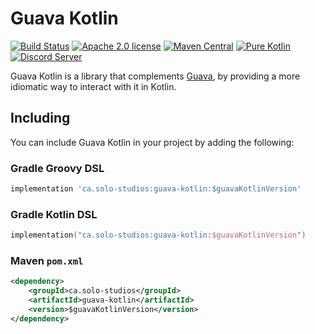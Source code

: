 # Guava Kotlin

[![Build Status](https://img.shields.io/jenkins/build?jobUrl=https%3A%2F%2Fci.solo-studios.ca%2Fjob%2Fsolo-studios%2Fjob%2Fguava-kotlin%2Fjob%2Fmaster%2F&style=for-the-badge)](https://ci.solo-studios.ca/job/solo-studios/job/guava-kotlin/job/master/)
[![Apache 2.0 license](https://img.shields.io/badge/License-Apache%202.0-crimson.svg?style=for-the-badge)](LICENSE)
[![Maven Central](https://img.shields.io/maven-central/v/ca.solo-studios/guava-kotlin.svg?style=for-the-badge&label=Maven%20Central)](https://search.maven.org/search?q=g:ca.solo-studios%20a:guava-kotlin)
[![Pure Kotlin](https://img.shields.io/badge/100%25-kotlin-blue.svg?style=for-the-badge)](https://kotlinlang.org/)
[![Discord Server](https://img.shields.io/discord/871114669761372221?color=7389D8&label=Discord&logo=discord&logoColor=8fa3ff&style=for-the-badge)](https://discord.solo-studios.ca)

Guava Kotlin is a library that complements [Guava](https://github.com/google/guava/), by providing a more idiomatic way to interact with
it in Kotlin.

## Including

You can include Guava Kotlin in your project by adding the following:

### Gradle Groovy DSL

```groovy
implementation 'ca.solo-studios:guava-kotlin:$guavaKotlinVersion'
```

### Gradle Kotlin DSL

```kotlin
implementation("ca.solo-studios:guava-kotlin:$guavaKotlinVersion")
```

### Maven `pom.xml`

```xml
<dependency>
    <groupId>ca.solo-studios</groupId>
    <artifactId>guava-kotlin</artifactId>
    <version>$guavaKotlinVersion</version>
</dependency>
```
